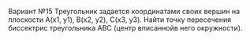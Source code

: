 Вариант №15
Треугольник задается координатами своих вершин на плоскости A(x1, y1), B(x2, y2), C(x3, y3). Найти точку пересечения биссектрис треугольника ABC (центр вписаннойв него окружности).
